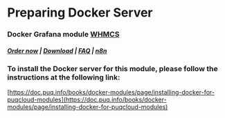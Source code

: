 # Preparing Docker Server

### Docker Grafana module **[WHMCS](https://puqcloud.com/link.php?id=77)** 

#####  [Order now](https://puqcloud.com/whmcs-module-docker-grafana.php) | [Download](https://download.puqcloud.com/WHMCS/servers/PUQ_WHMCS-Docker-Grafana/) | [FAQ](https://faq.puqcloud.com/) | [n8n](https://puqcloud.com/link.php?id=117)

### To install the Docker server for this module, please follow the instructions at the following link:

   
[https://doc.puq.info/books/docker-modules/page/installing-docker-for-puqcloud-modules](https://doc.puq.info/books/docker-modules/page/installing-docker-for-puqcloud-modules)